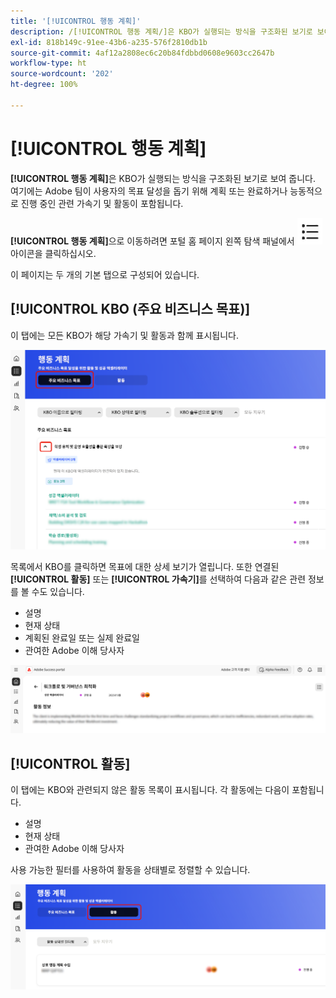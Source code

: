 ```yaml
---
title: '[!UICONTROL 행동 계획]'
description: /[!UICONTROL 행동 계획/]은 KBO가 실행되는 방식을 구조화된 보기로 보여 줍니다. 여기에는 Adobe 팀이 사용자의 목표 달성을 돕기 위해 계획 또는 완료하거나 능동적으로 진행 중인 관련 가속기 및 활동이 포함됩니다.
exl-id: 818b149c-91ee-43b6-a235-576f2810db1b
source-git-commit: 4af12a2808ec6c20b84fdbbd0608e9603cc2647b
workflow-type: ht
source-wordcount: '202'
ht-degree: 100%

---
```


# [!UICONTROL 행동 계획]

**[!UICONTROL 행동 계획]**&#x200B;은 KBO가 실행되는 방식을 구조화된 보기로 보여 줍니다. 여기에는 Adobe 팀이 사용자의 목표 달성을 돕기 위해 계획 또는 완료하거나 능동적으로 진행 중인 관련 가속기 및 활동이 포함됩니다.

**[!UICONTROL 행동 계획]**&#x200B;으로 이동하려면 포털 홈 페이지 왼쪽 탐색 패널에서 ![action-plan-icon](/help/adobe-success-portal/assets/action-plan-icon.png) 아이콘을 클릭하십시오.

이 페이지는 두 개의 기본 탭으로 구성되어 있습니다.

## [!UICONTROL KBO (주요 비즈니스 목표)]

이 탭에는 모든 KBO가 해당 가속기 및 활동과 함께 표시됩니다.

![action-plan-kbo-tab](/help/adobe-success-portal/assets/action-plan-kbo-tab.png)

목록에서 KBO를 클릭하면 목표에 대한 상세 보기가 열립니다. 또한 연결된 **[!UICONTROL 활동]** 또는 **[!UICONTROL 가속기]**&#x200B;를 선택하여 다음과 같은 관련 정보를 볼 수도 있습니다.

* 설명
* 현재 상태
* 계획된 완료일 또는 실제 완료일
* 관여한 Adobe 이해 당사자

![action-plan-kbo-tab-about-activity](/help/adobe-success-portal/assets/action-plan-kbo-tab-about-activity.png)

## [!UICONTROL 활동]

이 탭에는 KBO와 관련되지 않은 활동 목록이 표시됩니다. 각 활동에는 다음이 포함됩니다.

* 설명
* 현재 상태
* 관여한 Adobe 이해 당사자

사용 가능한 필터를 사용하여 활동을 상태별로 정렬할 수 있습니다.

![action-plan-activity-tab](/help/adobe-success-portal/assets/action-plan-activity-tab.png)

